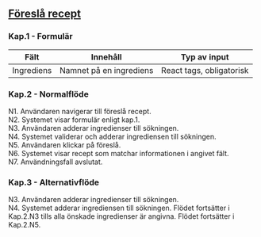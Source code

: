 ## <u>Föreslå recept</u>
### Kap.1 - Formulär 
| Fält                       	| Innehåll                     	| Typ av input                             	|
|----------------------------	|------------------------------	|------------------------------------------	|
| Ingrediens              	| Namnet på en ingrediens           	| React tags, obligatorisk      	|


### Kap.2 - Normalflöde
N1. Användaren navigerar till föreslå recept. <br>
N2. Systemet visar formulär enligt kap.1. <br>
N3. Användaren adderar ingredienser till sökningen. <br>
N4. Systemet validerar och adderar ingrediensen till sökningen. <br>
N5. Användaren klickar på föreslå. <br>
N6. Systemet visar recept som matchar informationen i angivet fält. <br>
N7. Användningsfall avslutat. <br>

### Kap.3 - Alternativflöde
N3. Användaren adderar ingredienser till sökningen. <br>
N4. Systemet adderar ingrediensen till sökningen. Flödet fortsätter i Kap.2.N3 tills alla önskade ingredienser är angivna. Flödet fortsätter i Kap.2.N5. <br>
